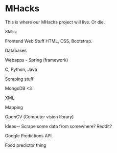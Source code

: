 MHacks
======

This is where our MHacks project will live. Or die. 

Skills: 

Frontend Web Stuff 
  HTML, CSS, Bootstrap. 

Databases 

Webapps - Spring (framework) 

C, Python, Java

Scraping stuff 

MongoDB <3 

XML 

Mapping

OpenCV (Computer vision library)

Ideas--
  Scrape some data from somewhere? Reddit?
 
  Google Predictions API 
 
  Food predictor thing 
  

